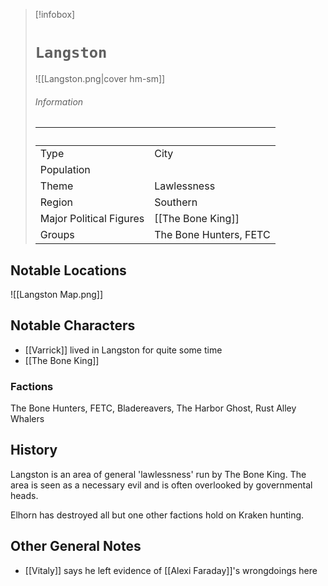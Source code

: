 > [!infobox]
> # `Langston` 
> ![[Langston.png|cover hm-sm]]
> ###### Information
>  ‎  |  ‎ |
> ---|---|
> Type | City | 
> Population | | 
> Theme | Lawlessness |
> Region | Southern |
> Major Political Figures | [[The Bone King]] |
> Groups | The Bone Hunters, FETC |

## Notable Locations
![[Langston Map.png]]

## Notable Characters
- [[Varrick]] lived in Langston for quite some time
- [[The Bone King]] 

### Factions
The Bone Hunters, FETC, Bladereavers, The Harbor Ghost, Rust Alley Whalers

## History
Langston is an area of general 'lawlessness' run by The Bone King. The area is seen as a necessary evil and is often overlooked by governmental heads.

Elhorn has destroyed all but one other factions hold on Kraken hunting.

## Other General Notes
- [[Vitaly]] says he left evidence of [[Alexi Faraday]]'s wrongdoings here

